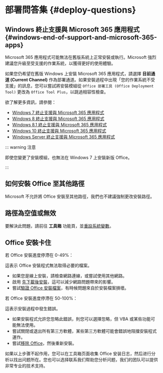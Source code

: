 # 部署問答集 {#deploy-questions}

## Windows 終止支援與 Microsoft 365 應用程式 {#windows-end-of-support-and-microsoft-365-apps}

Microsoft 365 應用程式可能無法在舊版系統上正常安裝或執行。Microsoft 強烈建議您升級至受支援的作業系統，以獲得更好的使用體驗。

如果您仍希望在舊版 Windows 上安裝 Microsoft 365 應用程式，請選擇 **目前通道 (Current Channel)** 作為部署通道。如果安裝過程中出現「您的作業系統不受支援」的訊息，您可以嘗試將安裝模組從 `Office 部署工具 (Office Deployment Tool)` 更改為 `Office Tool Plus`，以跳過相容性檢查。

欲了解更多資訊，請參閱：

- [Windows 7 終止支援與 Microsoft 365 應用程式](https://learn.microsoft.com/zh-tw/microsoft-365-apps/end-of-support/windows-7-support)
- [Windows 8 終止支援與 Microsoft 365 應用程式](https://learn.microsoft.com/zh-tw/microsoft-365-apps/end-of-support/windows-8-support)
- [Windows 8.1 終止支援與 Microsoft 365 應用程式](https://learn.microsoft.com/zh-tw/microsoft-365-apps/end-of-support/windows-81-support)
- [Windows 10 終止支援與 Microsoft 365 應用程式](https://learn.microsoft.com/zh-tw/microsoft-365-apps/end-of-support/windows-10-support)
- [Windows Server 終止支援與 Microsoft 365 應用程式](https://learn.microsoft.com/zh-tw/microsoft-365-apps/end-of-support/windows-server-support)

::: warning 注意

即使您變更了安裝模組，也無法在 Windows 7 上安裝新版 Office。

:::

## 如何安裝 Office 至其他路徑

Microsoft 不允許將 Office 安裝至其他路徑，我們也不建議強制更改安裝路徑。

## 路徑為空值或無效

要解決此問題，請前往 **工具箱** 功能頁，並[重設系統變數](/zh-tw/usage/toolbox/windows.md#reset-system-variables)。

## Office 安裝卡住

若 Office 安裝進度停滯在 0-49%：

這表示 Office 安裝程式無法取得必要的檔案。

- 如果您是線上安裝，請檢查網路連線，或嘗試使用其他網路。
- 啟用 [先下載後安裝](/zh-tw/usage/deploy/clean-deployment.md#download-first)，這可以減少網路問題帶來的影響。
- 嘗試[驗證 Office 安裝檔案](/zh-tw/usage/deploy/settings/basic.md#installation-files)，有時候問題來自於安裝檔案損壞。

若 Office 安裝進度停滯在 50-100%：

這表示安裝過程中發生錯誤。

- 如果安裝程式允許您忽略此錯誤，則您可以選擇忽略，但 VBA 或某些功能可能無法使用。
- 嘗試關閉或退出所有第三方軟體，某些第三方軟體可能會錯誤地阻擋安裝程式運作。
- 嘗試[移除 Office](/zh-tw/usage/toolbox/office.md#remove-office)，然後重新安裝。

如果以上步骤不起作用，您可以在工具箱页面收集 Office 安装日志，然后进行分析以找出问题所在。您也可以选择联系我们帮助您分析问题，我们的团队可以提供非常专业的技术支持。
